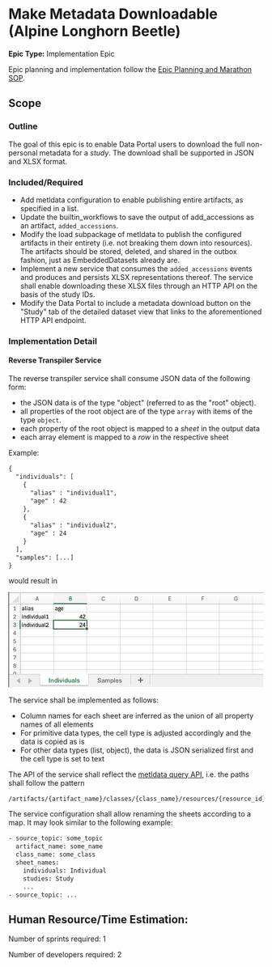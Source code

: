 # Make Metadata Downloadable (Alpine Longhorn Beetle)

**Epic Type:** Implementation Epic

Epic planning and implementation follow the
[Epic Planning and Marathon SOP](https://docs.ghga-dev.de/main/sops/sop001_epic_planning.html).

## Scope

### Outline

The goal of this epic is to enable Data Portal users to download the full non-personal metadata for a *study*. The download shall be supported in JSON and XLSX format.

### Included/Required

- Add metldata configuration to enable publishing entire artifacts, as specified in a list.
- Update the builtin_workflows to save the output of add_accessions as an artifact, `added_accessions`.
- Modify the load subpackage of metldata to publish the configured artifacts in their entirety (i.e. not breaking them down into resources). The artifacts should be stored, deleted, and shared in the outbox fashion, just as EmbeddedDatasets already are.
- Implement a new service that consumes the `added_accessions` events and produces and persists XLSX representations thereof. The service shall enable downloading these XLSX files through an HTTP API on the basis of the study IDs.
- Modify the Data Portal to include a metadata download button on the "Study" tab of the detailed dataset view that links to the aforementioned HTTP API endpoint.

### Implementation Detail

#### Reverse Transpiler Service

The reverse transpiler service shall consume JSON data of the following form:

- the JSON data is of the type "object" (referred to as the "root" object).
- all properties of the root object are of the type `array` with items of the type `object`.
- each property of the root object is mapped to a *sheet* in the output data
- each array element is mapped to a *row* in the respective sheet

Example:
```
{
  "individuals": [
    {
      "alias" : "individual1",
      "age" : 42
    },
    {
      "alias" : "individual2",
      "age" : 24
    }
  ],
  "samples": [...]
}
```
would result in

![example sheet](./example_sheet.png)

The service shall be implemented as follows:

- Column names for each sheet are inferred as the union of all property names of all elements
- For primitive data types, the cell type is adjusted accordingly and the data is copied as is
- For other data types (list, object), the data is JSON serialized first and the cell type is set to text

The API of the service shall reflect the [metldata query API](https://data.ghga.de/api/metldata/docs), i.e. the paths shall follow the pattern
```
/artifacts/{artifact_name}/classes/{class_name}/resources/{resource_id}
```

The service configuration shall allow renaming the sheets according to a map. It may look similar to the following example:

```
- source_topic: some_topic
  artifact_name: some_name
  class_name: some_class
  sheet_names:
    individuals: Individual
    studies: Study
    ...
- source_topic: ...
```

## Human Resource/Time Estimation:

Number of sprints required: 1

Number of developers required: 2
